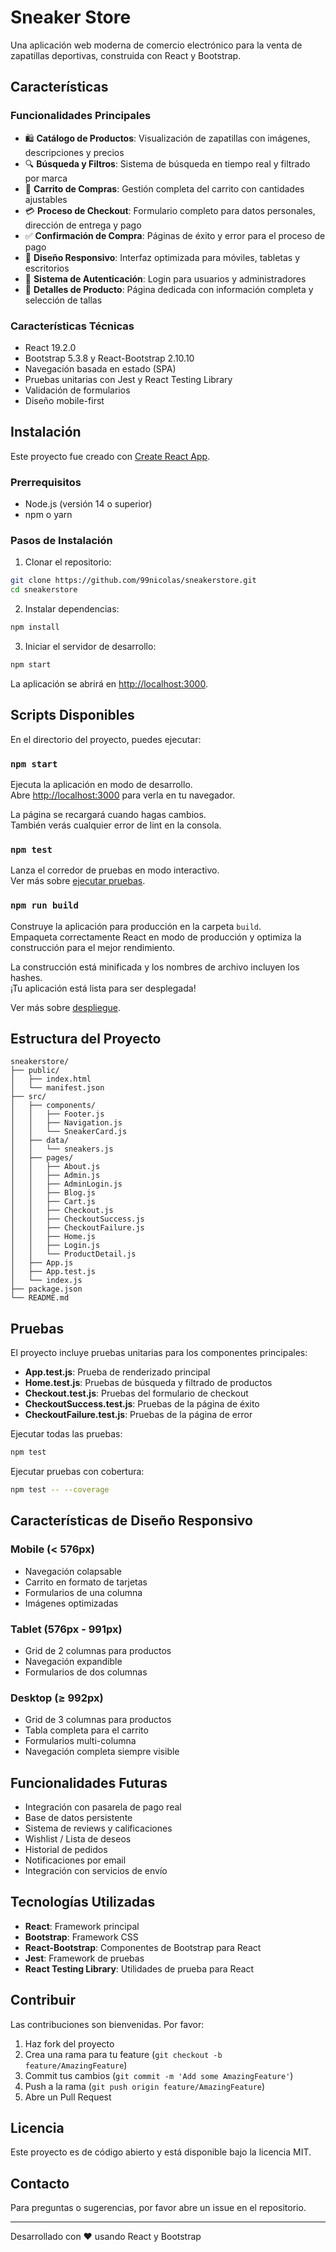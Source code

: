 # Sneaker Store

Una aplicación web moderna de comercio electrónico para la venta de zapatillas deportivas, construida con React y Bootstrap.

## Características

### Funcionalidades Principales
- 🛍️ **Catálogo de Productos**: Visualización de zapatillas con imágenes, descripciones y precios
- 🔍 **Búsqueda y Filtros**: Sistema de búsqueda en tiempo real y filtrado por marca
- 🛒 **Carrito de Compras**: Gestión completa del carrito con cantidades ajustables
- 💳 **Proceso de Checkout**: Formulario completo para datos personales, dirección de entrega y pago
- ✅ **Confirmación de Compra**: Páginas de éxito y error para el proceso de pago
- 📱 **Diseño Responsivo**: Interfaz optimizada para móviles, tabletas y escritorios
- 👤 **Sistema de Autenticación**: Login para usuarios y administradores
- 🎨 **Detalles de Producto**: Página dedicada con información completa y selección de tallas

### Características Técnicas
- React 19.2.0
- Bootstrap 5.3.8 y React-Bootstrap 2.10.10
- Navegación basada en estado (SPA)
- Pruebas unitarias con Jest y React Testing Library
- Validación de formularios
- Diseño mobile-first

## Instalación

Este proyecto fue creado con [Create React App](https://github.com/facebook/create-react-app).

### Prerrequisitos
- Node.js (versión 14 o superior)
- npm o yarn

### Pasos de Instalación

1. Clonar el repositorio:
```bash
git clone https://github.com/99nicolas/sneakerstore.git
cd sneakerstore
```

2. Instalar dependencias:
```bash
npm install
```

3. Iniciar el servidor de desarrollo:
```bash
npm start
```

La aplicación se abrirá en [http://localhost:3000](http://localhost:3000).

## Scripts Disponibles

En el directorio del proyecto, puedes ejecutar:

### `npm start`

Ejecuta la aplicación en modo de desarrollo.\
Abre [http://localhost:3000](http://localhost:3000) para verla en tu navegador.

La página se recargará cuando hagas cambios.\
También verás cualquier error de lint en la consola.

### `npm test`

Lanza el corredor de pruebas en modo interactivo.\
Ver más sobre [ejecutar pruebas](https://facebook.github.io/create-react-app/docs/running-tests).

### `npm run build`

Construye la aplicación para producción en la carpeta `build`.\
Empaqueta correctamente React en modo de producción y optimiza la construcción para el mejor rendimiento.

La construcción está minificada y los nombres de archivo incluyen los hashes.\
¡Tu aplicación está lista para ser desplegada!

Ver más sobre [despliegue](https://cra.link/deployment).

## Estructura del Proyecto

```
sneakerstore/
├── public/
│   ├── index.html
│   └── manifest.json
├── src/
│   ├── components/
│   │   ├── Footer.js
│   │   ├── Navigation.js
│   │   └── SneakerCard.js
│   ├── data/
│   │   └── sneakers.js
│   ├── pages/
│   │   ├── About.js
│   │   ├── Admin.js
│   │   ├── AdminLogin.js
│   │   ├── Blog.js
│   │   ├── Cart.js
│   │   ├── Checkout.js
│   │   ├── CheckoutSuccess.js
│   │   ├── CheckoutFailure.js
│   │   ├── Home.js
│   │   ├── Login.js
│   │   └── ProductDetail.js
│   ├── App.js
│   ├── App.test.js
│   └── index.js
├── package.json
└── README.md
```

## Pruebas

El proyecto incluye pruebas unitarias para los componentes principales:

- **App.test.js**: Prueba de renderizado principal
- **Home.test.js**: Pruebas de búsqueda y filtrado de productos
- **Checkout.test.js**: Pruebas del formulario de checkout
- **CheckoutSuccess.test.js**: Pruebas de la página de éxito
- **CheckoutFailure.test.js**: Pruebas de la página de error

Ejecutar todas las pruebas:
```bash
npm test
```

Ejecutar pruebas con cobertura:
```bash
npm test -- --coverage
```

## Características de Diseño Responsivo

### Mobile (< 576px)
- Navegación colapsable
- Carrito en formato de tarjetas
- Formularios de una columna
- Imágenes optimizadas

### Tablet (576px - 991px)
- Grid de 2 columnas para productos
- Navegación expandible
- Formularios de dos columnas

### Desktop (≥ 992px)
- Grid de 3 columnas para productos
- Tabla completa para el carrito
- Formularios multi-columna
- Navegación completa siempre visible

## Funcionalidades Futuras

- Integración con pasarela de pago real
- Base de datos persistente
- Sistema de reviews y calificaciones
- Wishlist / Lista de deseos
- Historial de pedidos
- Notificaciones por email
- Integración con servicios de envío

## Tecnologías Utilizadas

- **React**: Framework principal
- **Bootstrap**: Framework CSS
- **React-Bootstrap**: Componentes de Bootstrap para React
- **Jest**: Framework de pruebas
- **React Testing Library**: Utilidades de prueba para React

## Contribuir

Las contribuciones son bienvenidas. Por favor:

1. Haz fork del proyecto
2. Crea una rama para tu feature (`git checkout -b feature/AmazingFeature`)
3. Commit tus cambios (`git commit -m 'Add some AmazingFeature'`)
4. Push a la rama (`git push origin feature/AmazingFeature`)
5. Abre un Pull Request

## Licencia

Este proyecto es de código abierto y está disponible bajo la licencia MIT.

## Contacto

Para preguntas o sugerencias, por favor abre un issue en el repositorio.

---

Desarrollado con ❤️ usando React y Bootstrap
